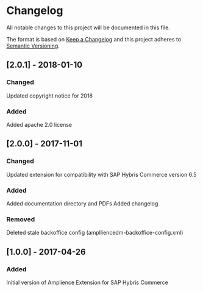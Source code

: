 # Changelog
All notable changes to this project will be documented in this file.

The format is based on [Keep a Changelog](http://keepachangelog.com/en/1.0.0/)
and this project adheres to [Semantic Versioning](http://semver.org/spec/v2.0.0.html).

## [2.0.1] - 2018-01-10
### Changed
Updated copyright notice for 2018

### Added
Added apache 2.0 license

## [2.0.0] - 2017-11-01
### Changed
Updated extension for compatibility with SAP Hybris Commerce version 6.5

### Added
Added documentation directory and PDFs
Added changelog

### Removed
Deleted stale backoffice config (amplliencedm-backoffice-config.xml)

## [1.0.0] - 2017-04-26

### Added
Initial version of Amplience Extension for SAP Hybris Commerce
